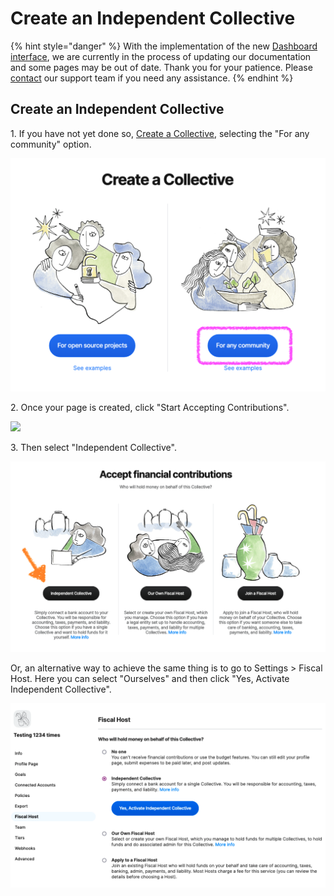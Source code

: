 # Create an Independent Collective

{% hint style="danger" %}
With the implementation of the new [Dashboard interface](https://docs.opencollective.com/help/product/understanding-your-dashboard), we are currently in the process of updating our documentation and some pages may be out of date. Thank you for your patience. Please [contact](https://opencollective.com/contact) our support team if you need any assistance.
{% endhint %}

## Create an Independent Collective

1\. If you have not yet done so, [Create a Collective](../../collectives/create-collective.md), selecting the "For any community" option.

![](<../../.gitbook/assets/Screen Shot 2021-09-30 at 2.34.10 PM.png>)

2\. Once your page is created, click "Start Accepting Contributions".

![](../../.gitbook/assets/IndependentCollective\_CreateIndependentCollective\_startacceptingcontributions\_2021-10-13.png)

3\. Then select "Independent Collective".

![](<../../.gitbook/assets/Screen Shot 2021-11-02 at 2.48.49 PM.png>)

Or, an alternative way to achieve the same thing is to go to Settings > Fiscal Host. Here you can select "Ourselves" and then click "Yes, Activate Independent Collective".

![](<../../.gitbook/assets/Screen Shot 2021-11-02 at 2.52.09 PM.png>)
